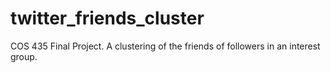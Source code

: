 # twitter_friends_cluster
COS 435 Final Project.  A clustering of the friends of followers in an interest group.
